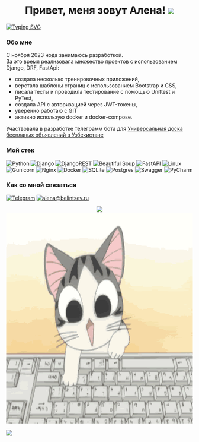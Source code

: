 <h1 align="center">Привет, меня зовут Алена! <img src="https://github.com/blackcater/blackcater/raw/main/images/Hi.gif" height="32"/></h1>

<a href="https://git.io/typing-svg">
  <img src="https://readme-typing-svg.herokuapp.com?font=Fira+Code&weight=800&pause=1000&center=true&random=false&width=800&lines=Глаза+боятся,+руки+из+жопы,+но+я+не+сдаюсь!" alt="Typing SVG" />
</a>

### Обо мне
С ноября 2023 нода занимаюсь разработкой.<br>
За это время реализовала множество проектов с использованием Django, DRF, FastApi:
- создала несколько тренировочных приложений,
- верстала шаблоны страниц с использованием Bootstrap и CSS,
- писала тесты и проводила тестирование с помощью Unittest и PyTest,
- создала API с авторизацией через JWT-токены,
- уверенно работаю с GIT
- активно использую docker и docker-compose.

Участвовала в разработке телеграмм бота для [Универсальная доска беспланых объявлений в Узбекистане](https://github.com/kmvit/tataxon_bot)

### Мой стек
![Python](https://img.shields.io/badge/python-3670A0?style=for-the-badge&logo=python&logoColor=ffdd54)
![Django](https://img.shields.io/badge/django-%23092E20.svg?style=for-the-badge&logo=django&logoColor=white)
![DjangoREST](https://img.shields.io/badge/DJANGO-REST-ff1709?style=for-the-badge&logo=django&logoColor=white&color=ff1709&labelColor=gray)
![Beautiful Soup](https://img.shields.io/badge/BeautifulSoup-%230db7ed.svg?style=for-the-badge&logo=BeautifulSoup&logoColor=black)
![FastAPI](https://img.shields.io/badge/FastAPI-005571?style=for-the-badge&logo=fastapi)
![Linux](https://img.shields.io/badge/Linux-FCC624?style=for-the-badge&logo=linux&logoColor=black)
![Gunicorn](https://img.shields.io/badge/gunicorn-%298729.svg?style=for-the-badge&logo=gunicorn&logoColor=white)
![Nginx](https://img.shields.io/badge/nginx-%23009639.svg?style=for-the-badge&logo=nginx&logoColor=white)
![Docker](https://img.shields.io/badge/docker-%230db7ed.svg?style=for-the-badge&logo=docker&logoColor=white)
![SQLite](https://img.shields.io/badge/sqlite-%2307405e.svg?style=for-the-badge&logo=sqlite&logoColor=white)
![Postgres](https://img.shields.io/badge/postgres-%23316192.svg?style=for-the-badge&logo=postgresql&logoColor=white)
![Swagger](https://img.shields.io/badge/-Swagger-%23Clojure?style=for-the-badge&logo=swagger&logoColor=white)
![PyCharm](https://img.shields.io/badge/pycharm-143?style=for-the-badge&logo=pycharm&logoColor=black&color=black&labelColor=green)

### Как со мной связаться
[![Telegram](https://img.shields.io/badge/Telegram-2CA5E0?style=for-the-badge&logo=telegram&logoColor=white)](https://t.me/belialenka)
[![alena@belintsev.ru](https://img.shields.io/badge/-alena@belintsev.ru-c62828?style=for-the-badge&labelColor=8e0000&logoColor=white&color=800080)](mailto:alena@belintsev.ru)

<p align="center">
  <img src="https://github-readme-stats.vercel.app/api/top-langs/?username=BAlenkaA&theme=jolly">
  <img src="/Chee.gif" width="755" height="566">
</p>


![](https://komarev.com/ghpvc/?username=BAlenkaA)
